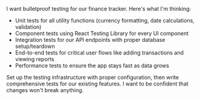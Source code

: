 I want bulletproof testing for our finance tracker. Here's what I'm thinking:

- Unit tests for all utility functions (currency formatting, date calculations, validation)
- Component tests using React Testing Library for every UI component
- Integration tests for our API endpoints with proper database setup/teardown
- End-to-end tests for critical user flows like adding transactions and viewing reports
- Performance tests to ensure the app stays fast as data grows

Set up the testing infrastructure with proper configuration, then write comprehensive tests for our existing features. I want to be confident that changes won't break anything.